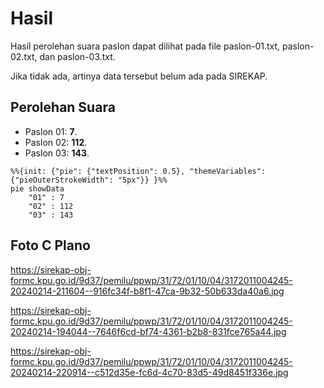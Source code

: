 # Hasil

Hasil perolehan suara paslon dapat dilihat pada file paslon-01.txt, paslon-02.txt, dan paslon-03.txt.

Jika tidak ada, artinya data tersebut belum ada pada SIREKAP.

## Perolehan Suara

 * Paslon 01: **7**.
 * Paslon 02: **112**.
 * Paslon 03: **143**.

```mermaid
%%{init: {"pie": {"textPosition": 0.5}, "themeVariables": {"pieOuterStrokeWidth": "5px"}} }%%
pie showData
    "01" : 7
    "02" : 112
    "03" : 143
```
## Foto C Plano

https://sirekap-obj-formc.kpu.go.id/9d37/pemilu/ppwp/31/72/01/10/04/3172011004245-20240214-211604--916fc34f-b8f1-47ca-9b32-50b633da40a6.jpg

https://sirekap-obj-formc.kpu.go.id/9d37/pemilu/ppwp/31/72/01/10/04/3172011004245-20240214-194044--7646f6cd-bf74-4361-b2b8-831fce765a44.jpg

https://sirekap-obj-formc.kpu.go.id/9d37/pemilu/ppwp/31/72/01/10/04/3172011004245-20240214-220914--c512d35e-fc6d-4c70-83d5-49d8451f336e.jpg

